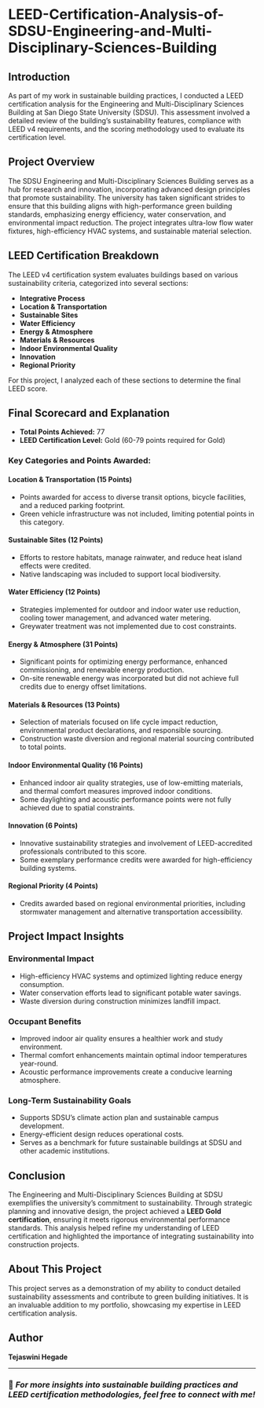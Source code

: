 # LEED-Certification-Analysis-of-SDSU-Engineering-and-Multi-Disciplinary-Sciences-Building

## Introduction
As part of my work in sustainable building practices, I conducted a LEED certification analysis for the Engineering and Multi-Disciplinary Sciences Building at San Diego State University (SDSU). This assessment involved a detailed review of the building’s sustainability features, compliance with LEED v4 requirements, and the scoring methodology used to evaluate its certification level.

## Project Overview
The SDSU Engineering and Multi-Disciplinary Sciences Building serves as a hub for research and innovation, incorporating advanced design principles that promote sustainability. The university has taken significant strides to ensure that this building aligns with high-performance green building standards, emphasizing energy efficiency, water conservation, and environmental impact reduction. The project integrates ultra-low flow water fixtures, high-efficiency HVAC systems, and sustainable material selection.

## LEED Certification Breakdown
The LEED v4 certification system evaluates buildings based on various sustainability criteria, categorized into several sections:
- **Integrative Process**
- **Location & Transportation**
- **Sustainable Sites**
- **Water Efficiency**
- **Energy & Atmosphere**
- **Materials & Resources**
- **Indoor Environmental Quality**
- **Innovation**
- **Regional Priority**

For this project, I analyzed each of these sections to determine the final LEED score.

## Final Scorecard and Explanation
- **Total Points Achieved:** 77
- **LEED Certification Level:** Gold (60-79 points required for Gold)

### Key Categories and Points Awarded:
#### Location & Transportation (15 Points)
- Points awarded for access to diverse transit options, bicycle facilities, and a reduced parking footprint.
- Green vehicle infrastructure was not included, limiting potential points in this category.

#### Sustainable Sites (12 Points)
- Efforts to restore habitats, manage rainwater, and reduce heat island effects were credited.
- Native landscaping was included to support local biodiversity.

#### Water Efficiency (12 Points)
- Strategies implemented for outdoor and indoor water use reduction, cooling tower management, and advanced water metering.
- Greywater treatment was not implemented due to cost constraints.

#### Energy & Atmosphere (31 Points)
- Significant points for optimizing energy performance, enhanced commissioning, and renewable energy production.
- On-site renewable energy was incorporated but did not achieve full credits due to energy offset limitations.

#### Materials & Resources (13 Points)
- Selection of materials focused on life cycle impact reduction, environmental product declarations, and responsible sourcing.
- Construction waste diversion and regional material sourcing contributed to total points.

#### Indoor Environmental Quality (16 Points)
- Enhanced indoor air quality strategies, use of low-emitting materials, and thermal comfort measures improved indoor conditions.
- Some daylighting and acoustic performance points were not fully achieved due to spatial constraints.

#### Innovation (6 Points)
- Innovative sustainability strategies and involvement of LEED-accredited professionals contributed to this score.
- Some exemplary performance credits were awarded for high-efficiency building systems.

#### Regional Priority (4 Points)
- Credits awarded based on regional environmental priorities, including stormwater management and alternative transportation accessibility.

## Project Impact Insights
### Environmental Impact
- High-efficiency HVAC systems and optimized lighting reduce energy consumption.
- Water conservation efforts lead to significant potable water savings.
- Waste diversion during construction minimizes landfill impact.

### Occupant Benefits
- Improved indoor air quality ensures a healthier work and study environment.
- Thermal comfort enhancements maintain optimal indoor temperatures year-round.
- Acoustic performance improvements create a conducive learning atmosphere.

### Long-Term Sustainability Goals
- Supports SDSU’s climate action plan and sustainable campus development.
- Energy-efficient design reduces operational costs.
- Serves as a benchmark for future sustainable buildings at SDSU and other academic institutions.

## Conclusion
The Engineering and Multi-Disciplinary Sciences Building at SDSU exemplifies the university’s commitment to sustainability. Through strategic planning and innovative design, the project achieved a **LEED Gold certification**, ensuring it meets rigorous environmental performance standards. This analysis helped refine my understanding of LEED certification and highlighted the importance of integrating sustainability into construction projects.

## About This Project
This project serves as a demonstration of my ability to conduct detailed sustainability assessments and contribute to green building initiatives. It is an invaluable addition to my portfolio, showcasing my expertise in LEED certification analysis.

## Author
**Tejaswini Hegade**

---
### 📌 *For more insights into sustainable building practices and LEED certification methodologies, feel free to connect with me!*
